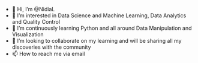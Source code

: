 - 👋 Hi, I’m @NidiaL
- 👀 I’m interested in Data Science and Machine Learning, Data Analytics and Quality Control
- 🌱 I’m continuously learning Python and all around Data Manipulation and Visualization
- 💞️ I’m looking to collaborate on my learning and will be sharing all my discoveries with the community 
- 📫 How to reach me via email

<!---
NidiaL/NidiaL is a ✨ special ✨ repository because its `README.md` (this file) appears on your GitHub profile.
You can click the Preview link to take a look at your changes.
--->
